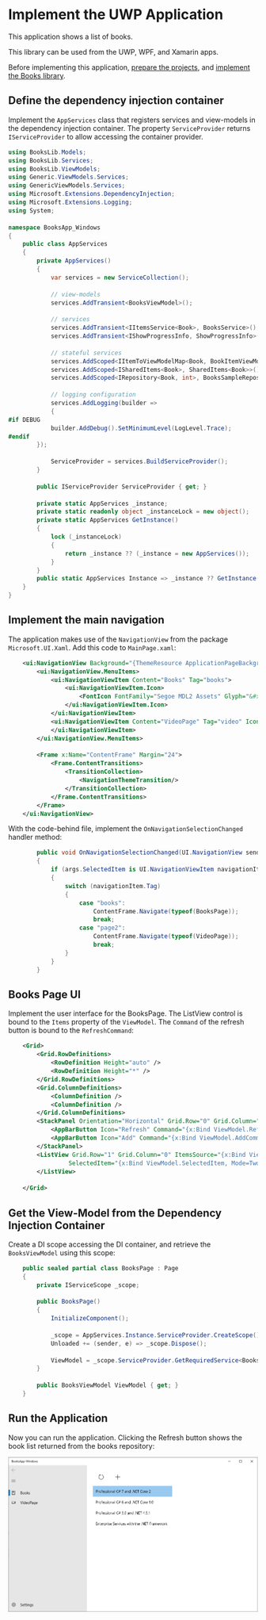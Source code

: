 # Implement the UWP Application

This application shows a list of books.

This library can be used from the UWP, WPF, and Xamarin apps.

Before implementing this application, [prepare the projects](01_Preparation.md), and [implement the Books library](02_BooksLib.md).

## Define the dependency injection container

Implement the `AppServices` class that registers services and view-models in the dependency injection container. The property `ServiceProvider` returns `IServiceProvider` to allow accessing the container provider. 

```csharp
using BooksLib.Models;
using BooksLib.Services;
using BooksLib.ViewModels;
using Generic.ViewModels.Services;
using GenericViewModels.Services;
using Microsoft.Extensions.DependencyInjection;
using Microsoft.Extensions.Logging;
using System;

namespace BooksApp_Windows
{
    public class AppServices
    {
        private AppServices()
        {
            var services = new ServiceCollection();

            // view-models
            services.AddTransient<BooksViewModel>();

            // services
            services.AddTransient<IItemsService<Book>, BooksService>();
            services.AddTransient<IShowProgressInfo, ShowProgressInfo>();

            // stateful services
            services.AddScoped<IItemToViewModelMap<Book, BookItemViewModel>, BookToBookItemViewModelMap>();
            services.AddScoped<ISharedItems<Book>, SharedItems<Book>>();
            services.AddScoped<IRepository<Book, int>, BooksSampleRepository>();

            // logging configuration
            services.AddLogging(builder =>
            {
#if DEBUG
            builder.AddDebug().SetMinimumLevel(LogLevel.Trace);
#endif
        });

            ServiceProvider = services.BuildServiceProvider();
        }

        public IServiceProvider ServiceProvider { get; }

        private static AppServices _instance;
        private static readonly object _instanceLock = new object();
        private static AppServices GetInstance()
        {
            lock (_instanceLock)
            {
                return _instance ?? (_instance = new AppServices());
            }
        }
        public static AppServices Instance => _instance ?? GetInstance();
    }
}

```

## Implement the main navigation

The application makes use of the `NavigationView` from the package `Microsoft.UI.Xaml`. Add this code to `MainPage.xaml`:

```xml
    <ui:NavigationView Background="{ThemeResource ApplicationPageBackgroundThemeBrush}" SelectionChanged="{x:Bind OnNavigationSelectionChanged, Mode=OneTime}">
        <ui:NavigationView.MenuItems>
            <ui:NavigationViewItem Content="Books" Tag="books">
                <ui:NavigationViewItem.Icon>
                    <FontIcon FontFamily="Segoe MDL2 Assets" Glyph="&#xE82D;" />
                </ui:NavigationViewItem.Icon>
            </ui:NavigationViewItem>
            <ui:NavigationViewItem Content="VideoPage" Tag="video" Icon="Video">
            </ui:NavigationViewItem>
        </ui:NavigationView.MenuItems>

        <Frame x:Name="ContentFrame" Margin="24">
            <Frame.ContentTransitions>
                <TransitionCollection>
                    <NavigationThemeTransition/>
                </TransitionCollection>
            </Frame.ContentTransitions>
        </Frame>
    </ui:NavigationView>
```

With the code-behind file, implement the `OnNavigationSelectionChanged` handler method:

```csharp
        public void OnNavigationSelectionChanged(UI.NavigationView sender, UI.NavigationViewSelectionChangedEventArgs args)
        {
            if (args.SelectedItem is UI.NavigationViewItem navigationItem)
            {
                switch (navigationItem.Tag)
                {
                    case "books":
                        ContentFrame.Navigate(typeof(BooksPage));
                        break;
                    case "page2":
                        ContentFrame.Navigate(typeof(VideoPage));
                        break;
                }
            }
        }
```

## Books Page UI

Implement the user interface for the BooksPage. The ListView control is bound to the `Items` property of the `ViewModel`. The `Command` of the refresh button is bound to the `RefreshCommand`:

```xml
    <Grid>
        <Grid.RowDefinitions>
            <RowDefinition Height="auto" />
            <RowDefinition Height="*" />
        </Grid.RowDefinitions>
        <Grid.ColumnDefinitions>
            <ColumnDefinition />
            <ColumnDefinition />
        </Grid.ColumnDefinitions>
        <StackPanel Orientation="Horizontal" Grid.Row="0" Grid.Column="0" Grid.ColumnSpan="2">
            <AppBarButton Icon="Refresh" Command="{x:Bind ViewModel.RefreshCommand}" Label="Get Books" IsCompact="True"  />
            <AppBarButton Icon="Add" Command="{x:Bind ViewModel.AddCommand}" Label="Add Book" IsCompact="True" />
        </StackPanel>
        <ListView Grid.Row="1" Grid.Column="0" ItemsSource="{x:Bind ViewModel.Items, Mode=OneWay}" 
                 SelectedItem="{x:Bind ViewModel.SelectedItem, Mode=TwoWay}" >
        </ListView>

    </Grid>
```

## Get the View-Model from the Dependency Injection Container

Create a DI scope accessing the DI container, and retrieve the `BooksViewModel` using this scope:

```csharp
    public sealed partial class BooksPage : Page
    {
        private IServiceScope _scope;

        public BooksPage()
        {
            InitializeComponent();

            _scope = AppServices.Instance.ServiceProvider.CreateScope();
            Unloaded += (sender, e) => _scope.Dispose();

            ViewModel = _scope.ServiceProvider.GetRequiredService<BooksViewModel>();
        }

        public BooksViewModel ViewModel { get; }
    }
```

## Run the Application

Now you can run the application. Clicking the Refresh button shows the book list returned from the books repository:

![Show Books](Images/04_ShowBooksList.png)